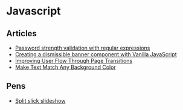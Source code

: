 # Javascript

## Articles

- [Password strength validation with regular expressions](https://www.zorched.net/2009/05/08/password-strength-validation-with-regular-expressions/)
- [Creating a dismissible banner component with Vanilla JavaScript](https://medium.com/front-end-weekly/creating-a-dismissible-banner-component-ad02493b1cc2)
- [Improving User Flow Through Page Transitions
  ](https://www.smashingmagazine.com/2016/07/improving-user-flow-through-page-transitions/)
- [Make Text Match Any Background Color](https://jfelix.info/blog/how-to-make-a-text-color-fit-any-background-color)

## Pens

- [Split slick slideshow](https://codepen.io/supah/pen/zZaPeE)
